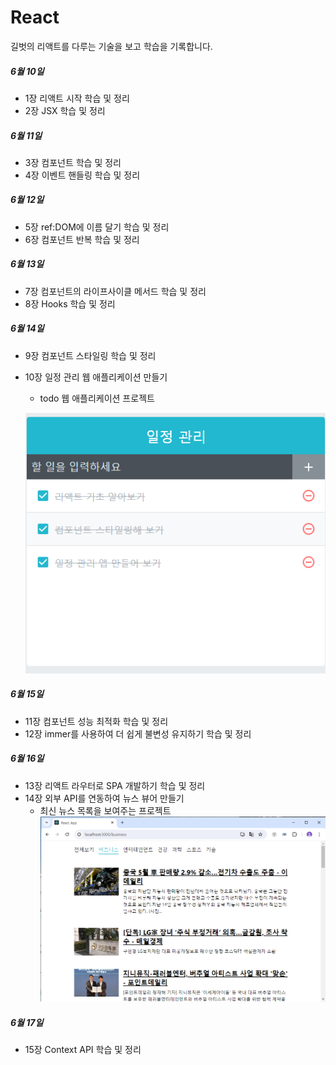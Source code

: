 # React

길벗의 리액트를 다루는 기술을 보고 학습을 기록합니다.

##### 6월 10일
- 1장 리액트 시작 학습 및 정리
- 2장 JSX 학습 및 정리

##### 6월 11일
- 3장 컴포넌트 학습 및 정리
- 4장 이벤트 핸들링 학습 및 정리

##### 6월 12일
- 5장 ref:DOM에 이름 달기 학습 및 정리
- 6장 컴포넌트 반복 학습 및 정리

##### 6월 13일
- 7장 컴포넌트의 라이프사이클 메서드 학습 및 정리
- 8장 Hooks 학습 및 정리

##### 6월 14일
- 9장 컴포넌트 스타일링 학습 및 정리
- 10장 일정 관리 웹 애플리케이션 만들기
    - todo 웹 애플리케이션 프로젝트
    
    ![alt text](./img/image.png)

##### 6월 15일
- 11장 컴포넌트 성능 최적화 학습 및 정리
- 12장 immer를 사용하여 더 쉽게 불변성 유지하기 학습 및 정리

##### 6월 16일
- 13장 리액트 라우터로 SPA 개발하기 학습 및 정리
- 14장 외부 API를 연동하여 뉴스 뷰어 만들기
    - 최신 뉴스 목록을 보여주는 프로젝트
    ![alt text](./img/news.png)

##### 6월 17일
- 15장 Context API 학습 및 정리